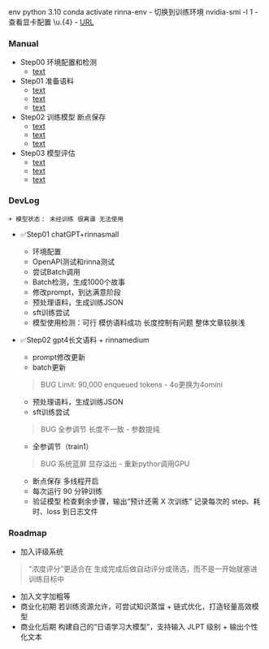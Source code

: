 env
python 3.10
conda activate rinna-env - 切换到训练环境
nvidia-smi -l 1 - 查看显卡配置
\\u.{4} - [URL](https://blog.cloudnative.co.jp/23733/)

### Manual
+ Step00 环境配置和检测
    + [text](Script/Tool_check_api_connection.py)
+ Step01 准备语料
    + [text](Script/Step1_generate_json.py)
    + [text](Script/Tool_convert_jsonl_to_txt.mjs)
    + [text](Script/Step1_prepare_training_data.py)
+ Step02 训练模型 断点保存
    + [text](Script/Tool_check_gpu_status.py)
    + [text](Script/Step2_train_sft_model.py)
    + [text](Script/Step2_save_model.py)
+ Step03 模型评估
    + [text](Script/Step3_infer_and_evaluate.py)
    + [text](Script/Tool_run_model_inference.py)
    + [text](Script/Step3_compare_multiple_models.py)

### DevLog
    + 模型状态： 未经训练 很离谱 无法使用
+ ✅Step01  chatGPT+rinnasmall
    + 环境配置
    + OpenAPI测试和rinna测试
    + 尝试Batch调用
    + Batch检测，生成1000个故事
    + 修改prompt，到达满意阶段
    + 预处理语料，生成训练JSON
    + sft训练尝试
    + 模型使用检测：可行 模仿语料成功 长度控制有问题 整体文章较肤浅

+ ✅Step02  gpt4长文语料 + rinnamedium
    + prompt修改更新
    + batch更新 
    >BUG Limit: 90,000 enqueued tokens - 4o更换为4omini
    + 预处理语料，生成训练JSON
    + sft训练尝试
    > BUG 全参调节 长度不一致 - 参数提纯
    + 全参调节（train1）
    > BUG 系统蓝屏 显存溢出 - 重新pythor调用GPU
    + 断点保存 多线程开启
    + 每次运行 90 分钟训练 
    + 验证模型
    检查剩余步骤，输出“预计还需 X 次训练” 
    记录每次的 step、耗时、loss 到日志文件

### Roadmap
+ 加入评级系统
> “浓度评分”更适合在 生成完成后做自动评分或筛选，而不是一开始就塞进训练目标中
+ 加入文字加粗等
+ 商业化初期 若训练资源允许，可尝试知识蒸馏 + 链式优化，打造轻量高效模型
+ 商业化后期 构建自己的“日语学习大模型”，支持输入 JLPT 级别 + 输出个性化文本
